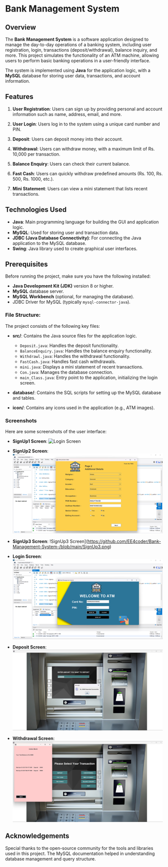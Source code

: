 # Bank Management System

## Overview

The **Bank Management System** is a software application designed to manage the day-to-day operations of a banking system, including user registration, login, transactions (deposit/withdrawal), balance inquiry, and more. This project simulates the functionality of an ATM machine, allowing users to perform basic banking operations in a user-friendly interface.

The system is implemented using **Java** for the application logic, with a **MySQL** database for storing user data, transactions, and account information.

## Features

1. **User Registration**: Users can sign up by providing personal and account information such as name, address, email, and more.
   
2. **User Login**: Users log in to the system using a unique card number and PIN.

3. **Deposit**: Users can deposit money into their account.

4. **Withdrawal**: Users can withdraw money, with a maximum limit of Rs. 10,000 per transaction.

5. **Balance Enquiry**: Users can check their current balance.

6. **Fast Cash**: Users can quickly withdraw predefined amounts (Rs. 100, Rs. 500, Rs. 1000, etc.).

7. **Mini Statement**: Users can view a mini statement that lists recent transactions.

## Technologies Used

- **Java**: Main programming language for building the GUI and application logic.
- **MySQL**: Used for storing user and transaction data.
- **JDBC (Java Database Connectivity)**: For connecting the Java application to the MySQL database.
- **Swing**: Java library used to create graphical user interfaces.

## Prerequisites

Before running the project, make sure you have the following installed:

- **Java Development Kit (JDK)** version 8 or higher.
- **MySQL** database server.
- **MySQL Workbench** (optional, for managing the database).
- JDBC Driver for MySQL (typically `mysql-connector-java`).

### File Structure:

The project consists of the following key files:

- **src/**: Contains the Java source files for the application logic.
  - `Deposit.java`: Handles the deposit functionality.
  - `BalanceEnquiry.java`: Handles the balance enquiry functionality.
  - `Withdrawl.java`: Handles the withdrawal functionality.
  - `FastCash.java`: Handles fast cash withdrawals.
  - `mini.java`: Displays a mini statement of recent transactions.
  - `Con.java`: Manages the database connection.
  - `main_Class.java`: Entry point to the application, initializing the login screen.

- **database/**: Contains the SQL scripts for setting up the MySQL database and tables.

- **icon/**: Contains any icons used in the application (e.g., ATM images).


### Screenshots

Here are some screenshots of the user interface:

- **SignUp1 Screen**:
  ![Login Screen]([path_to_login_screen_image](https://github.com/EE4coder/Bank-Management-System-/blob/main/SignUp1.png))

- **SignUp2 Screen**:
  ![SignUp2 Screen](https://github.com/EE4coder/Bank-Management-System-/blob/main/SignUp2.png)

- **SignUp3 Screen**:
  !SignUp3 Screen](https://github.com/EE4coder/Bank-Management-System-/blob/main/SignUp3.png)

- **Login Screen**:
  ![Login Screen](https://github.com/EE4coder/Bank-Management-System-/blob/main/Login%20Screen.png)

- **Deposit Screen**:
  ![Deposit Screen](https://github.com/EE4coder/Bank-Management-System-/blob/main/Deposite%20Screen.png)

- **Withdrawal Screen**:
  ![Mini Statement Screen](https://github.com/EE4coder/Bank-Management-System-/blob/main/Mini%20Statement%20Screen.png)  

## Acknowledgements

Special thanks to the open-source community for the tools and libraries used in this project. The MySQL documentation helped in understanding database management and query structure.




